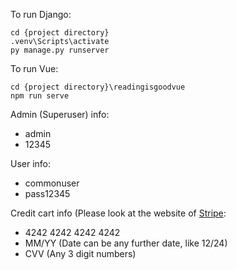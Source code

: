 To run Django:
```
cd {project directory}
.venv\Scripts\activate
py manage.py runserver
```

To run Vue:
```
cd {project directory}\readingisgoodvue
npm run serve
```

Admin (Superuser) info:
* admin
* 12345

User info:
* commonuser
* pass12345

Credit cart info (Please look at the website of [Stripe](https://stripe.com/docs):
* 4242 4242 4242 4242
* MM/YY (Date can be any further date, like 12/24)
* CVV (Any 3 digit numbers)
